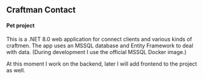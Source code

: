 ## Craftman Contact

#### Pet project

This is a .NET 8.0 web application for connect clients and various kinds of craftmen. The app uses an MSSQL database and Entity Framework to deal with data. 
(During development I use the official MSSQL Docker image.)

At this moment I work on the backend, later I will add frontend to the project as well.
